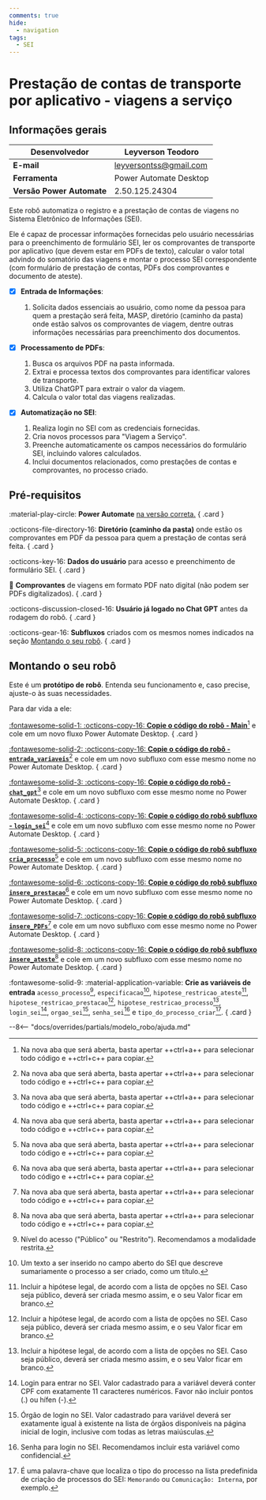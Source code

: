 ```yaml
---
comments: true
hide:
  - navigation
tags:
  - SEI
---
```


# Prestação de contas de transporte por aplicativo - viagens a serviço

## Informações gerais

| **Desenvolvedor**| Leyverson Teodoro  |
| ----------- | ------------------------------------ |
| **E-mail**       | leyversontss@gmail.com |
| **Ferramenta**    | Power Automate Desktop |
| **Versão Power Automate**    | 2.50.125.24304 |

Este robô automatiza o registro e a prestação de contas de viagens no Sistema Eletrônico de Informações (SEI). 

Ele é capaz de processar informações fornecidas pelo usuário necessárias para o preenchimento de formulário SEI,  ler os comprovantes de transporte por aplicativo (que devem estar em PDFs de texto), calcular o valor total advindo do somatório das viagens e montar o processo SEI correspondente (com formulário de prestação de contas, PDFs dos comprovantes e documento de ateste). 


- [x] **Entrada de Informações**: 
  1. Solicita dados essenciais ao usuário, como nome da pessoa para quem a prestação será feita, MASP, diretório (caminho da pasta) onde estão salvos os comprovantes de viagem, dentre outras informações necessárias para preenchimento dos documentos.

- [x] **Processamento de PDFs**:  
  1. Busca os arquivos PDF na pasta informada.
  2. Extrai e processa textos dos comprovantes para identificar valores de transporte.
  3. Utiliza ChatGPT para extrair o valor da viagem.
  4. Calcula o valor total das viagens realizadas.

- [x] **Automatização no SEI**:
  1. Realiza login no SEI com as credenciais fornecidas.
  2. Cria novos processos para "Viagem a Serviço".
  3. Preenche automaticamente os campos necessários do formulário SEI, incluindo valores calculados.
  4. Inclui documentos relacionados, como prestações de contas e comprovantes, no processo criado.


## Pré-requisitos

<div class="grid" markdown>

:material-play-circle: __Power Automate__ [na versão correta.](#informacoes-gerais)
{ .card }

:octicons-file-directory-16: __Diretório (caminho da pasta)__ onde estão os comprovantes em PDF da pessoa para quem a prestação de contas será feita.
{ .card }

:octicons-key-16: __Dados do usuário__ para acesso e preenchimento de formulário SEI.
{ .card }

:page_facing_up: __Comprovantes__ de viagens em formato PDF nato digital (não podem ser PDFs digitalizados).
{ .card }

:octicons-discussion-closed-16: __Usuário já logado no Chat GPT__ antes da rodagem do robô.
{ .card }

:octicons-gear-16: __Subfluxos__ criados com os mesmos nomes indicados na seção [Montando o seu robô](#montando-o-seu-robo).
{ .card }

</div>

## Montando o seu robô

Este é um **protótipo de robô**.
Entenda seu funcionamento e, caso precise, ajuste-o às suas necessidades.

Para dar vida a ele:

<div class="grid" markdown>

[:fontawesome-solid-1: :octicons-copy-16: __Copie o código do robô - Main__](https://raw.githubusercontent.com/automatiza-mg/biblioteca-de-robos/refs/heads/main/robos/site/prestacao_uber/prestacao_uber_main.txt)[^1] e cole em um novo fluxo Power Automate Desktop.
{ .card }

[:fontawesome-solid-2: :octicons-copy-16: __Copie o código do robô - `entrada_variaveis`__](https://raw.githubusercontent.com/automatiza-mg/biblioteca-de-robos/refs/heads/main/robos/site/prestacao_uber/prestacao_uber_entrada_variaveis.txt)[^1] e cole em um novo subfluxo com esse mesmo nome no Power Automate Desktop.
{ .card }

[:fontawesome-solid-3: :octicons-copy-16: __Copie o código do robô - `chat_gpt`__](https://raw.githubusercontent.com/automatiza-mg/biblioteca-de-robos/refs/heads/main/robos/site/prestacao_uber/prestacao_uber_chat_gpt.txt)[^1] e cole em um novo subfluxo com esse mesmo nome no Power Automate Desktop.
{ .card }

[:fontawesome-solid-4: :octicons-copy-16: __Copie o código do robô subfluxo - `login_sei`__](https://raw.githubusercontent.com/automatiza-mg/biblioteca-de-robos/refs/heads/main/robos/site/login_sei.txt)[^1] e cole em um novo subfluxo com esse mesmo nome no Power Automate Desktop.
{ .card }

[:fontawesome-solid-5: :octicons-copy-16: __Copie o código do robô subfluxo `cria_processo`__](https://raw.githubusercontent.com/automatiza-mg/biblioteca-de-robos/refs/heads/main/robos/site/prestacao_uber/prestacao_uber_cria_processo.txt)[^1] e cole em um novo subfluxo com esse mesmo nome no Power Automate Desktop.
{ .card }

[:fontawesome-solid-6: :octicons-copy-16: __Copie o código do robô subfluxo `insere_prestacao`__](https://raw.githubusercontent.com/automatiza-mg/biblioteca-de-robos/refs/heads/main/robos/site/prestacao_uber/prestacao_uber_insere_prestacao.txt)[^1] e cole em um novo subfluxo com esse mesmo nome no Power Automate Desktop.
{ .card }

[:fontawesome-solid-7: :octicons-copy-16: __Copie o código do robô subfluxo `insere_PDFs`__](https://raw.githubusercontent.com/automatiza-mg/biblioteca-de-robos/refs/heads/main/robos/site/prestacao_uber/prestacao_uber_insere_PDFs.txt)[^1] e cole em um novo subfluxo com esse mesmo nome no Power Automate Desktop.
{ .card }

[:fontawesome-solid-8: :octicons-copy-16: __Copie o código do robô subfluxo `insere_ateste`__](https://raw.githubusercontent.com/automatiza-mg/biblioteca-de-robos/refs/heads/main/robos/site/prestacao_uber/prestacao_uber_insere_ateste.txt)[^1] e cole em um novo subfluxo com esse mesmo nome no Power Automate Desktop.
{ .card }

:fontawesome-solid-9: :material-application-variable: __Crie as variáveis de entrada__ `acesso_processo`[^2], `especificacao`[^3], `hipotese_restricao_ateste`[^4], `hipotese_restricao_prestacao`[^4], `hipotese_restricao_processo`[^4], `login_sei`[^5], `orgao_sei`[^6], `senha_sei`[^7] e `tipo_do_processo_criar`[^8].
{ .card }

</div>

--8<-- "docs/overrides/partials/modelo_robo/ajuda.md"

[^1]: Na nova aba que será aberta, basta apertar ++ctrl+a++ para selecionar todo código e ++ctrl+c++ para copiar.
[^2]: Nível do acesso ("Público" ou "Restrito"). Recomendamos a modalidade restrita.
[^3]: Um texto a ser inserido no campo aberto do SEI que descreve sumariamente o processo a ser criado, como um título.
[^4]: Incluir a hipótese legal, de acordo com a lista de opções no SEI. Caso seja público, deverá ser criada mesmo assim, e o seu Valor ficar em branco.
[^5]: Login para entrar no SEI. Valor cadastrado para a variável deverá conter CPF com exatamente 11 caracteres numéricos. Favor não incluir pontos (.) ou hífen (-).
[^6]: Órgão de login no SEI. Valor cadastrado para variável deverá ser exatamente igual à existente na lista de órgãos disponíveis na página inicial de login, inclusive com todas as letras maiúsculas.
[^7]: Senha para login no SEI. Recomendamos incluir esta variável como confidencial.
[^8]: É uma palavra-chave que localiza o tipo do processo na lista predefinida de criação de processos do SEI: `Memorando` ou `Comunicação: Interna`, por exemplo.
